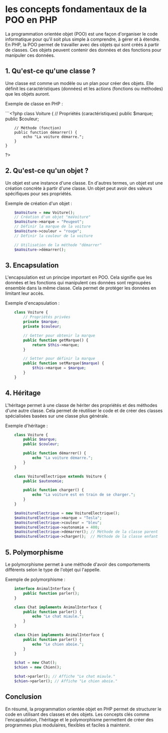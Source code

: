 # les concepts fondamentaux de la POO en PHP

La programmation orientée objet (POO) est une façon d'organiser le code informatique pour qu'il soit plus simple à comprendre, à gérer et à étendre. En PHP, la POO permet de travailler avec des objets qui sont créés à partir de classes. Ces objets peuvent contenir des données et des fonctions pour manipuler ces données.

## 1. Qu'est-ce qu'une classe ?

Une classe est comme un modèle ou un plan pour créer des objets. Elle définit les caractéristiques (données) et les actions (fonctions ou méthodes) que les objets auront.

Exemple de classe en PHP :

\`\`\`<?php
    class Voiture {
        // Propriétés (caractéristiques)
        public $marque;
        public $couleur;

        // Méthode (fonction)
        public function démarrer() {
            echo "La voiture démarre.";
        }
    }
?>

## 2. Qu'est-ce qu'un objet ?

Un objet est une instance d'une classe. En d'autres termes, un objet est une création concrète à partir d'une classe. Un objet peut avoir des valeurs spécifiques pour ses propriétés.

Exemple de création d'un objet :

```php
    $maVoiture = new Voiture(); 
    // Création d'un objet "maVoiture"
    $maVoiture->marque = "Peugeot"; 
    // Définir la marque de la voiture
    $maVoiture->couleur = "rouge";
    // Définir la couleur de la voiture

    // Utilisation de la méthode "démarrer"
    $maVoiture->démarrer(); 
```
## 3. Encapsulation

L'encapsulation est un principe important en POO. Cela signifie que les données et les fonctions qui manipulent ces données sont regroupées ensemble dans la même classe. Cela permet de protéger les données en limitant leur accès.

Exemple d'encapsulation :

```php
    class Voiture {
        // Propriétés privées
        private $marque;
        private $couleur;

        // Getter pour obtenir la marque
        public function getMarque() {
            return $this->marque;
        }

        // Setter pour définir la marque
        public function setMarque($marque) {
            $this->marque = $marque;
        }
    }
```

## 4. Héritage

L'héritage permet à une classe de hériter des propriétés et des méthodes d'une autre classe. Cela permet de réutiliser le code et de créer des classes spécialisées basées sur une classe plus générale.

Exemple d'héritage :

```php
    class Voiture {
        public $marque;
        public $couleur;

        public function démarrer() {
            echo "La voiture démarre.";
        }
    }

    class VoitureElectrique extends Voiture {
        public $autonomie;

        public function charger() {
            echo "La voiture est en train de se charger.";
        }
    }

    $maVoitureElectrique = new VoitureElectrique();
    $maVoitureElectrique->marque = "Tesla";
    $maVoitureElectrique->couleur = "bleu";
    $maVoitureElectrique->autonomie = 400;
    $maVoitureElectrique->démarrer(); // Méthode de la classe parent
    $maVoitureElectrique->charger();  // Méthode de la classe enfant
```

## 5. Polymorphisme

Le polymorphisme permet à une méthode d'avoir des comportements différents selon le type de l'objet qui l'appelle.

Exemple de polymorphisme :

```php
    interface AnimalInterface {
        public function parler();
    }

    class Chat implements AnimalInterface {
        public function parler() {
            echo "Le chat miaule.";
        }
    }

    class Chien implements AnimalInterface {
        public function parler() {
            echo "Le chien aboie.";
        }
    }

    $chat = new Chat();
    $chien = new Chien();

    $chat->parler(); // Affiche "Le chat miaule."
    $chien->parler(); // Affiche "Le chien aboie."
```

## Conclusion

En résumé, la programmation orientée objet en PHP permet de structurer le code en utilisant des classes et des objets. Les concepts clés comme l'encapsulation, l'héritage et le polymorphisme permettent de créer des programmes plus modulaires, flexibles et faciles à maintenir.